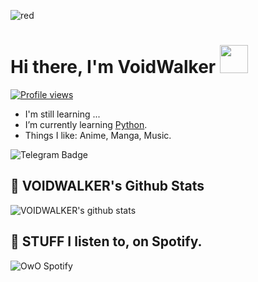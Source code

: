 ![red](https://telegra.ph/file/91f01def839f598275777.jpg)

# Hi there, I'm VoidWalker <img src="https://raw.githubusercontent.com/MartinHeinz/MartinHeinz/master/wave.gif" width="45px">
[![Profile views](https://gpvc.arturio.dev/voidwalkerkek)](https://github.com/voidwalkerkek)                                                                                                                  
- I'm still learning ...
- I’m currently learning [Python](https://python.org).
- Things I like: Anime, Manga, Music.

![Telegram Badge](https://img.shields.io/badge/-VoidWalker-1ca0f1?style=flat-square&logo=telegram&logoColor=white&link=https://t.me/VoidWalker)

## 🎯 **VOIDWALKER's Github Stats**
![VOIDWALKER's github stats](https://github-readme-stats.vercel.app/api?username=VOIDWALKERKEK&show_icons=true&theme=tokyonight)


## 🎵 **STUFF I listen to, on Spotify.**
![OwO Spotify](https://spotify-recently-played-readme.vercel.app/api?user=31fdrsslnr7nvq4ytqwtw7c4rxfm&count=5)
